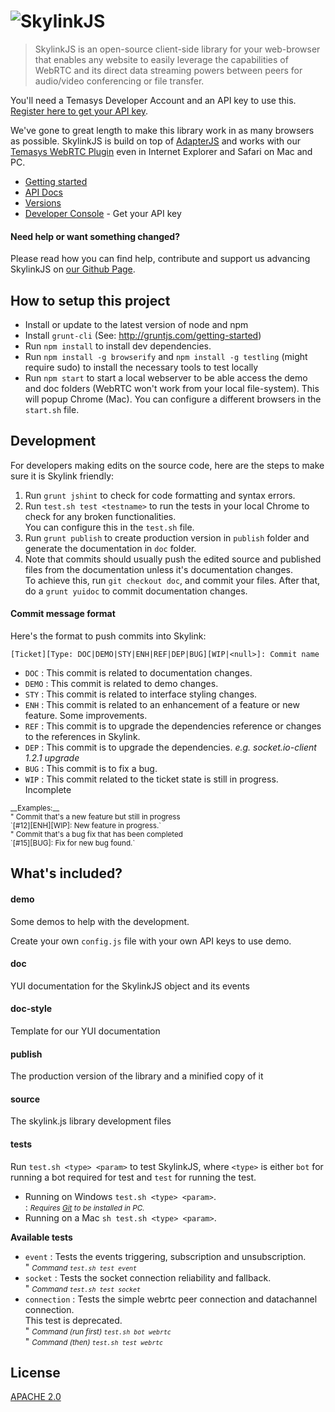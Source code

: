 # ![SkylinkJS](http://temasys.github.io/resources/img/skylinkjs.svg)

> SkylinkJS is an open-source client-side library for your web-browser that enables any website to easily leverage the capabilities of WebRTC and its direct data streaming powers between peers for audio/video conferencing or file transfer.

You'll need a Temasys Developer Account and an API key to use this. [Register here to get your API key](https://developer.temasys.com.sg).

We've gone to great length to make this library work in as many browsers as possible. SkylinkJS is build on top of [AdapterJS](http://github.com/Temasys/AdapterJS) and works with our [Temasys WebRTC Plugin](https://temasys.atlassian.net/wiki/display/TWPP/WebRTC+Plugins) even in Internet Explorer and Safari on Mac and PC.

- [Getting started](http://temasys.github.io/how-to/2014/08/08/Getting_started_with_WebRTC_and_SkylinkJS/)
- [API Docs](http://cdn.temasys.com.sg/skylink/skylinkjs/latest/doc/classes/Skylink.html)
- [Versions](http://github.com/Temasys/SkylinkJS/releases)
- [Developer Console](https://developer.temasys.com.sg) - Get your API key


#### Need help or want something changed?

Please read how you can find help, contribute and support us advancing SkylinkJS on [our Github Page](http://temasys.github.io/support).


## How to setup this project

- Install or update to the latest version of node and npm
- Install `grunt-cli` (See: http://gruntjs.com/getting-started)
- Run `npm install` to install dev dependencies.
- Run `npm install -g browserify` and `npm install -g testling` (might require sudo) to install the necessary tools to test locally
- Run `npm start` to start a local webserver to be able access the demo and doc folders (WebRTC won't work from your local file-system). This will popup Chrome (Mac). You can configure a different browsers in the `start.sh` file.

## Development

For developers making edits on the source code, here are the steps to make sure it is Skylink friendly:

1. Run `grunt jshint` to check for code formatting and syntax errors.
2. Run `test.sh test <testname>` to run the tests in your local Chrome to check for any broken functionalities.<br>
   You can configure this in the `test.sh` file.
3. Run `grunt publish` to create production version in `publish` folder and generate the documentation in `doc` folder.
4. Note that commits should usually push the edited source and published files from the documentation unless it's documentation changes.<br>
   To achieve this, run `git checkout doc`, and commit your files. After that, do a `grunt yuidoc` to commit documentation changes.


#### Commit message format

Here's the format to push commits into Skylink:

`[Ticket][Type: DOC|DEMO|STY|ENH|REF|DEP|BUG][WIP|<null>]: Commit name`

- `DOC` : This commit is related to documentation changes.
- `DEMO` : This commit is related to demo changes.
- `STY` : This commit is related to interface styling changes.
- `ENH` : This commit is related to an enhancement of a feature or new feature. Some improvements.
- `REF` : This commit is to upgrade the dependencies reference or changes to the references in Skylink.
- `DEP` : This commit is to upgrade the dependencies. _e.g. socket.io-client 1.2.1 upgrade_
- `BUG` : This commit is to fix a bug.
- `WIP` : This commit related to the ticket state is still in progress. Incomplete

<small>
__Examples:__<br>
" Commit that's a new feature but still in progress<br>
  `[#12][ENH][WIP]: New feature in progress.`<br>
" Commit that's a bug fix that has been completed<br>
  `[#15][BUG]: Fix for new bug found.`
</small>

## What's included?

#### demo

Some demos to help with the development.

Create your own `config.js` file with your own API keys to use demo.

#### doc

YUI documentation for the SkylinkJS object and its events

#### doc-style

Template for our YUI documentation

#### publish

The production version of the library and a minified copy of it

#### source

The skylink.js library development files

#### tests

Run `test.sh <type> <param>` to test SkylinkJS, where `<type>` is either `bot` for running a bot required for test and `test` for running the test.

- Running on Windows `test.sh <type> <param>`.<br>
  : <small>_Requires [Git](http://git-scm.com/download/win) to be installed in PC._</small>
- Running on a Mac `sh test.sh <type> <param>`.

__Available tests__
- `event` : Tests the events triggering, subscription and unsubscription.<br>
   " <small>_Command `test.sh test event`_</small>
- `socket` : Tests the socket connection reliability and fallback.<br>
   " <small>_Command `test.sh test socket`_</small>
- `connection` : Tests the simple webrtc peer connection and datachannel connection.<br>This test is deprecated.<br>
   " <small>_Command (run first) `test.sh bot webrtc`_</small><br>
   " <small>_Command (then) `test.sh test webrtc`_</small>


## License

[APACHE 2.0](http://www.apache.org/licenses/LICENSE-2.0.html)
